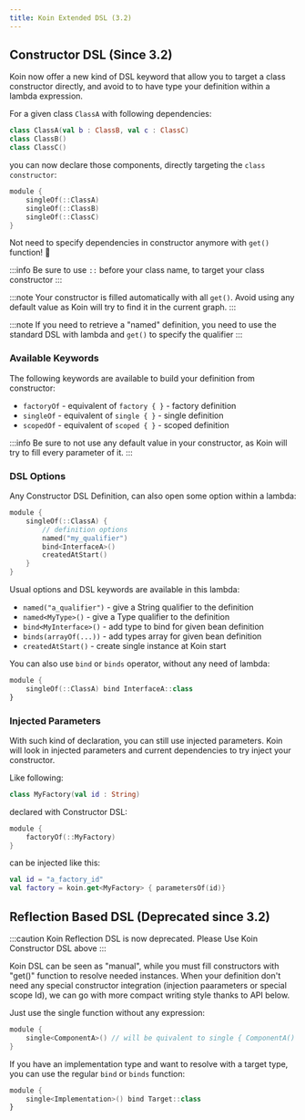 ```yaml
---
title: Koin Extended DSL (3.2)
---
```



## Constructor DSL (Since 3.2)

Koin now offer a new kind of DSL keyword that allow you to target a class constructor directly, and avoid to to have type your definition within a lambda expression.

For a given class `ClassA` with following dependencies:

```kotlin
class ClassA(val b : ClassB, val c : ClassC)
class ClassB()
class ClassC()
```

you can now declare those components, directly targeting the `class constructor`:

```kotlin
module {
    singleOf(::ClassA)
    singleOf(::ClassB)
    singleOf(::ClassC)
}
```

Not need to specify dependencies in constructor anymore with `get()` function! 🎉

:::info
Be sure to use `::` before your class name, to target your class constructor
:::

:::note
Your constructor is filled automatically with all `get()`. Avoid using any default value as Koin will try to find it in the current graph.
:::

:::note
If you need to retrieve a "named" definition, you need to use the standard DSL with lambda and `get()` to specify the qualifier
:::

### Available Keywords

The following keywords are available to build your definition from constructor:

* `factoryOf` - equivalent of `factory { }` - factory definition
* `singleOf` - equivalent of `single { }` - single definition
* `scopedOf` - equivalent of `scoped { }` - scoped definition

:::info
Be sure to not use any default value in your constructor, as Koin will try to fill every parameter of it.
:::

### DSL Options

Any Constructor DSL Definition, can also open some option within a lambda:

```kotlin
module {
    singleOf(::ClassA) { 
        // definition options
        named("my_qualifier")
        bind<InterfaceA>()
        createdAtStart()
    }
}
```

Usual options and DSL keywords are available in this lambda:

* `named("a_qualifier")` - give a String qualifier to the definition
* `named<MyType>()` - give a Type qualifier to the definition
* `bind<MyInterface>()` - add type to bind for given bean definition
* `binds(arrayOf(...))` - add types array for given bean definition
* `createdAtStart()` - create single instance at Koin start

You can also use `bind` or `binds` operator, without any need of lambda:

```kotlin
module {
    singleOf(::ClassA) bind InterfaceA::class
}
```

### Injected Parameters

With such kind of declaration, you can still use injected parameters. Koin will look in injected parameters and current dependencies to try inject your constructor.

Like following:

```kotlin
class MyFactory(val id : String)
```

declared with Constructor DSL:

```kotlin
module {
    factoryOf(::MyFactory)
}
```

can be injected like this:

```kotlin
val id = "a_factory_id"
val factory = koin.get<MyFactory> { parametersOf(id)}
```

## Reflection Based DSL (Deprecated since 3.2)

:::caution
Koin Reflection DSL is now deprecated. Please Use Koin Constructor DSL above
:::

Koin DSL can be seen as "manual", while you must fill constructors with "get()" function to resolve needed instances. When your definition don't need any special constructor integration (injection paarameters or special scope Id), we can go with more compact writing style thanks to API below.

Just use the single function without any expression:

```kotlin
module {
    single<ComponentA>() // will be quivalent to single { ComponentA() }
}
```

If you have an implementation type and want to resolve with a target type, you can use the regular `bind` or `binds` function:

```kotlin
module {
    single<Implementation>() bind Target::class
}
```